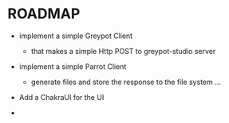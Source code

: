 # ROADMAP

- implement a simple Greypot Client 
  - that makes a simple Http POST to greypot-studio server
- implement a simple Parrot Client 
  - generate files and store the response to the file system ...

- Add a ChakraUI for the UI
- 